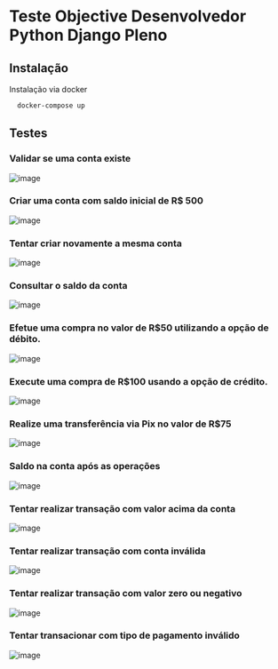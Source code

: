 
# Teste Objective Desenvolvedor Python Django Pleno


## Instalação

Instalação via docker

```bash
  docker-compose up
```

## Testes

### Validar se uma conta existe
![image](https://github.com/renatohkuramoto/teste_objective/assets/62068687/c984499c-8e92-4a43-b1af-fa8383e59bd8)


### Criar uma conta com saldo inicial de R$ 500
![image](https://github.com/renatohkuramoto/teste_objective/assets/62068687/11c0d883-fdac-4107-8acc-08b73b82189c)

### Tentar criar novamente a mesma conta
![image](https://github.com/renatohkuramoto/teste_objective/assets/62068687/d9adba29-4175-49bb-bcd0-6e27dcf4f2cb)

### Consultar o saldo da conta
![image](https://github.com/renatohkuramoto/teste_objective/assets/62068687/a3c2003f-0568-426d-a390-9450f27df9d2)

### Efetue uma compra no valor de R$50 utilizando a opção de débito.
![image](https://github.com/renatohkuramoto/teste_objective/assets/62068687/ad42759c-924d-465e-94ac-64535aac5841)

 ### Execute uma compra de R$100 usando a opção de crédito.
 ![image](https://github.com/renatohkuramoto/teste_objective/assets/62068687/199df0c1-5ff6-4fb4-b652-d98e84a194b7)

### Realize uma transferência via Pix no valor de R$75
![image](https://github.com/renatohkuramoto/teste_objective/assets/62068687/25c321ef-e1fd-4ec9-8602-9d3769a990f7)

### Saldo na conta após as operações
![image](https://github.com/renatohkuramoto/teste_objective/assets/62068687/302c293c-f150-4f61-a745-a3f22abc3484)

### Tentar realizar transação com valor acima da conta
![image](https://github.com/renatohkuramoto/teste_objective/assets/62068687/a43a013d-2091-44e7-a2f3-bee208bde052)

### Tentar realizar transação com conta inválida
![image](https://github.com/renatohkuramoto/teste_objective/assets/62068687/e178b6ff-0068-4e78-ad21-a0484e74ca51)

### Tentar realizar transação com valor zero ou negativo
![image](https://github.com/renatohkuramoto/teste_objective/assets/62068687/5e8af5f3-28cf-451a-89e0-b7050cc15d53)

### Tentar transacionar com tipo de pagamento inválido
![image](https://github.com/renatohkuramoto/teste_objective/assets/62068687/7f6f36a2-4094-4b2d-9212-6a39b0021031)